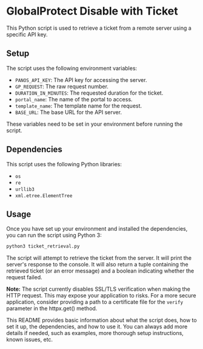 # GlobalProtect Disable with Ticket

This Python script is used to retrieve a ticket from a remote server using a specific API key.

## Setup

The script uses the following environment variables:

- `PANOS_API_KEY`: The API key for accessing the server.
- `GP_REQUEST`: The raw request number.
- `DURATION_IN_MINUTES`: The requested duration for the ticket.
- `portal_name`: The name of the portal to access.
- `template_name`: The template name for the request.
- `BASE_URL`: The base URL for the API server.

These variables need to be set in your environment before running the script.

## Dependencies

This script uses the following Python libraries:

- `os`
- `re`
- `urllib3`
- `xml.etree.ElementTree`

## Usage

Once you have set up your environment and installed the dependencies, you can run the script using Python 3:

```sh
python3 ticket_retrieval.py
```

The script will attempt to retrieve the ticket from the server. It will print the server's response to the console. It will also return a tuple containing the retrieved ticket (or an error message) and a boolean indicating whether the request failed.

**Note:** The script currently disables SSL/TLS verification when making the HTTP request. This may expose your application to risks. For a more secure application, consider providing a path to a certificate file for the `verify` parameter in the httpx.get() method.

This README provides basic information about what the script does, how to set it up, the dependencies, and how to use it. You can always add more details if needed, such as examples, more thorough setup instructions, known issues, etc.
